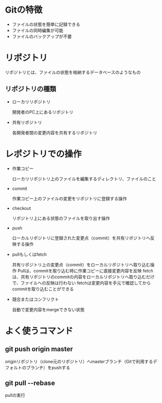 # Gitの特徴

- ファイルの状態を簡単に記録できる
- ファイルの同時編集が可能
- ファイルのバックアップが不要

# リポジトリ

リポジトリとは、ファイルの状態を格納するデータベースのようなもの

## リポジトリの種類

- ローカリリポジトリ
  
  開発者のPC上にあるリポジトリ

- 共有リポジトリ
  
  各開発者間の変更内容を共有するリポジトリ

# レポジトリでの操作

- 作業コピー
  
  ローカリリポジトリ上のファイルを編集するディレクトリ、ファイルのこと

- commit
  
  作業コピー上のファイルの変更をリポジトリに登録する操作

- checkout
  
  リポジトリ上にある状態のファイルを取り出す操作

- push
  
  ローカルリポジトリに登録された変更点（commit）を共有リポジトリへ反映する操作

- pullもしくはfetch
  
  共有リポジトリ上の変更点（commit）をローカルリポジトリへ取り込む操作
  Pullは、commitを取り込む時に作業コピーに直接変更内容を反映
  fetchは、共有リポジトリのcommitの内容をローカルリポジトリへ取り込むだけで、ファイルへの反映は行わない
  fetchは変更内容を手元で確認してからcommitを取り込むことができる

- 競合またはコンフリクト
  
  自動で変更内容をmergeできない状態

# よく使うコマンド

##  git push origin master

originリポジトリ（clone元のリポジトリ）へmasterブランチ（Gitで利用するデフォルトのブランチ）をpushする

## git pull --rebase

pullの実行


